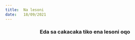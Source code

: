 ```yaml
---
title:  Na lesoni
date:   18/09/2021
---
```


### <center>Eda sa cakacaka tiko ena lesoni oqo</center>